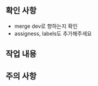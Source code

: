 ## 확인 사항
- merge dev로 향하는지 확인
- assigness, labels도 추가해주세요

## 작업 내용
<!-- 작업한 UI 있으면 UI 첨부 -->
<!-- 작업 내용 -->

## 주의 사항
<!-- 해당 작업에서 주의해아할 사항  -->
